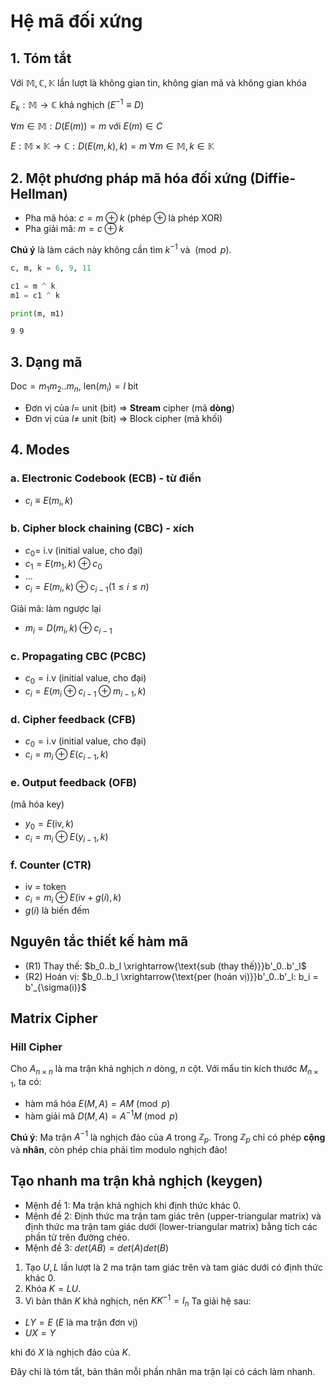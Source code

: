 # Hệ mã đối xứng

## 1. Tóm tắt
Với $\mathbb{M}, \mathbb{C}, \mathbb{K}$ lần lượt là không gian tin, không gian mã và không gian khóa

$E_k : \mathbb{M} \rightarrow \mathbb{C}$ khả nghịch $(E^{-1} \equiv D)$

$\forall m \in \mathbb{M}: D(E(m)) = m$ với $E(m) \in C$

$E: \mathbb{M} \times \mathbb{K} \rightarrow \mathbb{C} : D(E(m, k), k) = m\ \forall m \in \mathbb{M}, k \in \mathbb{K}$

## 2. Một phương pháp mã hóa đối xứng (Diffie-Hellman)
- Pha mã hóa: $c = m \oplus k$ (phép $\oplus$ là phép XOR)
- Pha giải mã: $m = c \oplus k$

**Chú ý** là làm cách này không cần tìm $k^{-1}$ và $\pmod p$.


```python
c, m, k = 6, 9, 11

c1 = m ^ k
m1 = c1 ^ k

print(m, m1)
```

    9 9
    

## 3. Dạng mã
$\text{Doc} = m_1m_2..m_n$, $\text{len}(m_i) = l$ bit

- Đơn vị của $l =$ unit (bit) => **Stream** cipher (mã **dòng**)
- Đơn vị của $l \neq$ unit (bit) => Block cipher (mã khối)

## 4. Modes

### a. Electronic Codebook (ECB) - từ điển
- $c_i \equiv E(m_i, k)$

### b. Cipher block chaining (CBC) - xích
- $c_0 =$ i.v (initial value, cho đại)
- $c_1 = E(m_1, k) \oplus c_0$
- ...
- $c_i = E(m_i, k) \oplus c_{i - 1} (1 \leq i \leq n)$

Giải mã: làm ngược lại
- $m_i = D(m_i, k) \oplus c_{i - 1}$

### c. Propagating CBC (PCBC)
- $c_0 = \text{i.v}$ (initial value, cho đại)
- $c_i = E(m_i \oplus c_{i - 1} \oplus m_{i - 1}, k)$

### d. Cipher feedback (CFB)
- $c_0 = \text{i.v}$ (initial value, cho đại)
- $c_i = m_i \oplus E(c_{i - 1}, k)$

### e. Output feedback (OFB)
(mã hóa key)
- $y_0 = E(\text{iv}, k)$
- $c_i = m_i \oplus E(y_{i - 1}, k)$

### f. Counter (CTR)
- iv = token
- $c_i = m_i \oplus E(\text{iv} + g(i), k)$
- $g(i)$ là biến đếm

## Nguyên tắc thiết kế hàm mã

- (R1) Thay thế: $b_0..b_l \xrightarrow{\text{sub (thay thế)}}b'_0..b'_l$
- (R2) Hoán vị: $b_0..b_l \xrightarrow{\text{per (hoán vị)}}b'_0..b'_l: b_i = b'_{\sigma(i)}$

## Matrix Cipher
### Hill Cipher

Cho $A_{n\times n}$ là ma trận khả nghịch $n$ dòng, $n$ cột. Với mẩu tin kích thước $M_{n\times 1}$, ta có:
- hàm mã hóa $E(M, A) = AM \pmod p$
- hàm giải mã $D(M, A) = A^{-1}M \pmod p$

**Chú ý**: Ma trận $A^{-1}$ là nghịch đảo của $A$ trong $\mathbb{Z}_p$. Trong $\mathbb{Z}_p$ chỉ có phép **cộng** và **nhân**, còn phép chia phải tìm modulo nghịch đảo!

## Tạo nhanh ma trận khả nghịch (keygen)
- Mệnh đề 1: Ma trận khả nghịch khi định thức khác 0.
- Mệnh đề 2: Định thức ma trận tam giác trên (upper-triangular matrix) và định thức ma trận tam giác dưới (lower-triangular matrix) bằng tích các phần tử trên đường chéo.
- Mệnh đề 3: $det(AB) = det(A)det(B)$

1. Tạo $U, L$ lần lượt là 2 ma trận tam giác trên và tam giác dưới có định thức khác 0.
2. Khóa $K = LU$.
3. Vì bản thân $K$ khả nghịch, nên $KK^{-1} = I_n$ Ta giải hệ sau:
- $LY = E$ ($E$ là ma trận đơn vị)
- $UX = Y$

khi đó $X$ là nghịch đảo của $K$.

Đây chỉ là tóm tắt, bản thân mỗi phần nhân ma trận lại có cách làm nhanh.
